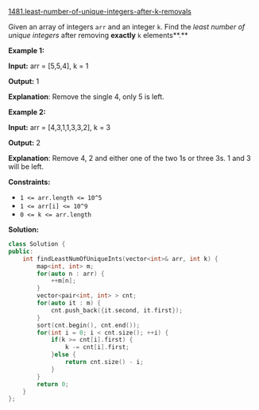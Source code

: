 [1481.least-number-of-unique-integers-after-k-removals](https://leetcode.com/problems/least-number-of-unique-integers-after-k-removals/)  

Given an array of integers `arr` and an integer `k`. Find the _least number of unique integers_ after removing **exactly** `k` elements**.**

**Example 1:**

  
**Input:** arr = \[5,5,4\], k = 1
  
**Output:** 1
  
**Explanation**: Remove the single 4, only 5 is left.
  

**Example 2:**

  
**Input:** arr = \[4,3,1,1,3,3,2\], k = 3
  
**Output:** 2
  
**Explanation**: Remove 4, 2 and either one of the two 1s or three 3s. 1 and 3 will be left.

**Constraints:**

*   `1 <= arr.length <= 10^5`
*   `1 <= arr[i] <= 10^9`
*   `0 <= k <= arr.length`  



**Solution:**  

```cpp
class Solution {
public:
    int findLeastNumOfUniqueInts(vector<int>& arr, int k) {
        map<int, int> m;
        for(auto n : arr) {
            ++m[n];
        }
        vector<pair<int, int> > cnt;
        for(auto it : m) {
            cnt.push_back({it.second, it.first});
        }
        sort(cnt.begin(), cnt.end());
        for(int i = 0; i < cnt.size(); ++i) {
            if(k >= cnt[i].first) {
                k -= cnt[i].first;
            }else {
                return cnt.size() - i;
            }
        }
        return 0;
    }
};
```
      